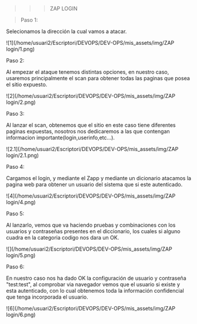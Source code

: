 > > > ZAP LOGIN 



> Paso 1:

Selecionamos la dirección la cual vamos a atacar.

![1](/home/usuari2/Escriptori/DEVOPS/DEV-OPS/mis_assets/img/ZAP login/1.png)



Paso 2:

Al empezar el ataque tenemos distintas opciones, en nuestro caso, usaremos principalmente el scan para obtener todas las paginas que posea el sitio expuesto.

![2](/home/usuari2/Escriptori/DEVOPS/DEV-OPS/mis_assets/img/ZAP login/2.png)



Paso 3:

Al lanzar el scan, obtenemos que el sitio en este caso tiene diferentes paginas expuestas, nosotros nos dedicaremos a las que contengan informacion importante(login,userinfo,etc...).

![2.1](/home/usuari2/Escriptori/DEVOPS/DEV-OPS/mis_assets/img/ZAP login/2.1.png)



Paso 4:

Cargamos el login, y mediante el Zapp y mediante un dicionario atacamos la pagina web para obtener un usuario del sistema que si este autenticado.

![4](/home/usuari2/Escriptori/DEVOPS/DEV-OPS/mis_assets/img/ZAP login/4.png)



Paso 5:

Al lanzarlo, vemos que va haciendo pruebas y combinaciones con los usuarios y contraseñas presentes en el diccionario, los cuales si alguno cuadra en la categoria codigo nos dara un OK.

![](/home/usuari2/Escriptori/DEVOPS/DEV-OPS/mis_assets/img/ZAP login/5.png)



Paso 6:

En nuestro caso nos ha dado OK la configuración de usuario y contraseña "test:test", al comprobar via navegador vemos que el usuario si existe y esta autenticado, con lo cual obtenemos toda la información confidencial que tenga incorporada el usuario.

![6](/home/usuari2/Escriptori/DEVOPS/DEV-OPS/mis_assets/img/ZAP login/6.png)
